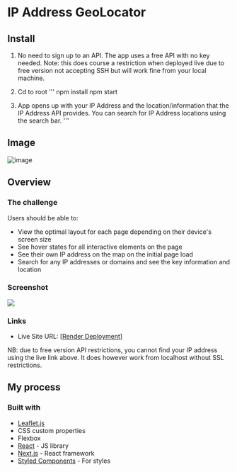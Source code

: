 # IP Address GeoLocator


## Install

1. No need to sign up to an API. The app uses a free API with no key needed. Note: this does course a restriction when deployed live due to free version not accepting SSH but will work fine from your local machine. 

2. Cd to root
'''
npm install
npm start

3. App opens up with your IP Address and the location/information that the IP Address API provides. You can search for IP Address locations using the search bar.
'''

## Image 

![image](https://user-images.githubusercontent.com/113264125/226387233-a0b95cee-43ea-4f05-a417-5d22dbc10283.png)

## Overview

### The challenge

Users should be able to:

- View the optimal layout for each page depending on their device's screen size
- See hover states for all interactive elements on the page
- See their own IP address on the map on the initial page load
- Search for any IP addresses or domains and see the key information and location

### Screenshot

![](./screenshot.jpg)

### Links

- Live Site URL: [[Render Deployment](https://ip-geolocator.onrender.com/)]

NB: due to free version API restrictions, you cannot find your IP address using the live link above. It does however work from localhost without SSL restrictions.

## My process

### Built with

- [Leaflet.js](https://leafletjs.com/)
- CSS custom properties
- Flexbox
- [React](https://reactjs.org/) - JS library
- [Next.js](https://nextjs.org/) - React framework
- [Styled Components](https://styled-components.com/) - For styles

